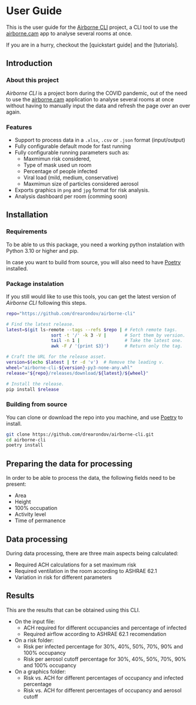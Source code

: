 # User Guide

This is the user guide for the [Airborne CLI] project, a CLI tool to use the
[airborne.cam] app to analyse several rooms at once.

If you are in a hurry, checkout the [quickstart guide] and the [tutorials].

## Introduction

### About this project

_Airborne CLI_ is a project born during the COVID pandemic, out of the need
to use the [airborne.cam] application to analyse several rooms at once
without having to manually input the data and refresh the page
over an over again.

### Features

- Support to process data in a `.xlsx`, `.csv` or `.json` format (input/output)
- Fully configurable default mode for fast running
- Fully configurable running parameters such as:
  - Maxmimun risk considered,
  - Type of mask used un room
  - Percentage of people infected
  - Viral load (mild, medium, conservative)
  - Maxmimun size of particles considered aerosol
- Exports graphics in `png` and `jpg` format for risk analysis.
- Analysis dashboard per room (comming soon)

## Installation

### Requirements

To be able to us this package, you need a working python instalation with
Python 3.10 or higher and pip.

In case you want to build from source, you will also need to have [Poetry]
installed.

### Package instalation

If you still would like to use this tools, you can get the latest version of
_Airborne CLI_ following this steps.

```bash
repo="https://github.com/drearondov/airborne-cli"

# Find the latest release.
latest=$(git ls-remote --tags --refs $repo | # Fetch remote tags.
                 sort -t '/' -k 3 -V |       # Sort them by version.
                 tail -n 1 |                 # Take the latest one.
                 awk -F / '{print $3}')      # Return only the tag.

# Craft the URL for the release asset.
version=$(echo $latest | tr -d 'v')  # Remove the leading v.
wheel="airborne-cli-${version}-py3-none-any.whl"
release="${repo}/releases/download/${latest}/${wheel}"

# Install the release.
pip install $release
```

### Building from source

You can clone or download the repo into you machine, and use
[Poetry] to install.

```bash
git clone https://github.com/drearondov/airborne-cli.git
cd airborne-cli
poetry install
```

## Preparing the data for processing

In order to be able to process the data, the following fields need to be
present:

- Area
- Height
- 100% occupation
- Activity level
- Time of permanence

## Data processing

During data processing, there are three main aspects being calculated:

- Required ACH calculations for a set maximum risk
- Required ventilation in the room according to ASHRAE 62.1
- Variation in risk for different parameters

## Results

This are the results that can be obtained using this CLI.

- On the input file:
  - ACH required for different occupancies and percentage of infected
  - Required airflow according to ASHRAE 62.1 recomendation
- On a risk folder:
  - Risk per infected percentage for 30%, 40%, 50%, 70%, 90% and 100% occupancy
  - Risk per aerosol cutoff percentage for 30%, 40%, 50%, 70%, 90% and 100% occupancy
- On a graphics folder:
  - Risk vs. ACH for different percentages of occupancy and infected percentage
  - Risk vs. ACH for different percentages of occupancy and aerosol cutoff

[Poetry]: https://python-poetry.org
[Airborne CLI]: https://github.com/drearondov/airborne-cli
[airborne.cam]: https://airborne.cam
